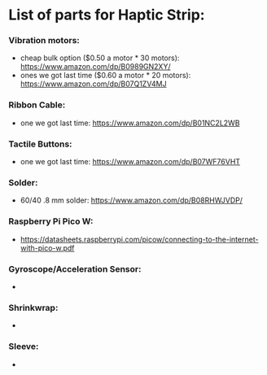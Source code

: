 # List of parts for Haptic Strip:

### Vibration motors:
- cheap bulk option ($0.50 a motor * 30 motors): https://www.amazon.com/dp/B0989GN2XY/
- ones we got last time ($0.60 a motor * 20 motors): https://www.amazon.com/dp/B07Q1ZV4MJ
### Ribbon Cable:
- one we got last time: https://www.amazon.com/dp/B01NC2L2WB
### Tactile Buttons:
- one we got last time: https://www.amazon.com/dp/B07WF76VHT
### Solder:
- 60/40 .8 mm solder: https://www.amazon.com/dp/B08RHWJVDP/
### Raspberry Pi Pico W:
- https://datasheets.raspberrypi.com/picow/connecting-to-the-internet-with-pico-w.pdf
### Gyroscope/Acceleration Sensor:
- 
### Shrinkwrap:
- 
### Sleeve:
- 
